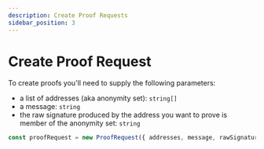 ```yaml
---
description: Create Proof Requests
sidebar_position: 3
---
```


# Create Proof Request

To create proofs you'll need to supply the following parameters:

- a list of addresses (aka anonymity set): `string[]`
- a message: `string`
- the raw signature produced by the address you want to prove is member of the anonymity set: `string`

```typescript
const proofRequest = new ProofRequest({ addresses, message, rawSignature })
```
